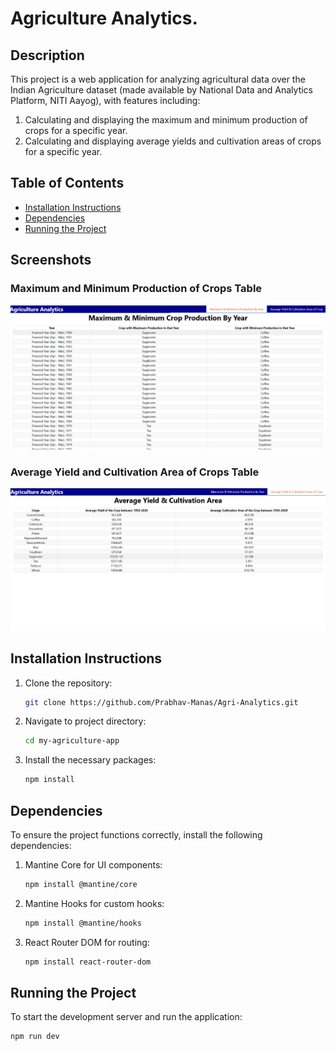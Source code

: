 # Agriculture Analytics.

## Description

This project is a web application for analyzing agricultural data over the Indian Agriculture dataset (made available by National Data and Analytics Platform, NITI Aayog), with features including:

1. Calculating and displaying the maximum and minimum production of crops for a specific year.
2. Calculating and displaying average yields and cultivation areas of crops for a specific year.

## Table of Contents

- [Installation Instructions](#installation-instructions)
- [Dependencies](#dependencies)
- [Running the Project](#running-the-project)

## Screenshots

### Maximum and Minimum Production of Crops Table

![MaxMinProductionTable](public/images/maxMin-production.png)

### Average Yield and Cultivation Area of Crops Table

![AverageYieldAreaTable](public/images/avgYield-area.png)

## Installation Instructions

1. Clone the repository:

   ```bash
   git clone https://github.com/Prabhav-Manas/Agri-Analytics.git

   ```

2. Navigate to project directory:

   ```bash
   cd my-agriculture-app
   ```

3. Install the necessary packages:
   ```bash
   npm install
   ```

## Dependencies

To ensure the project functions correctly, install the following dependencies:

1. Mantine Core for UI components:

   ```bash
   npm install @mantine/core
   ```

2. Mantine Hooks for custom hooks:

   ```bash
   npm install @mantine/hooks
   ```

3. React Router DOM for routing:
   ```bash
   npm install react-router-dom
   ```

## Running the Project

To start the development server and run the application:

```bash
npm run dev
```
